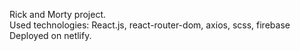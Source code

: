 Rick and Morty project.\
Used technologies: React.js, react-router-dom, axios, scss, firebase
Deployed on netlify.
